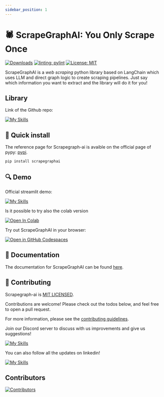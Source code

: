 ```yaml
---
sidebar_position: 1
---
```


# 🕷️ ScrapeGraphAI: You Only Scrape Once
[![Downloads](https://static.pepy.tech/badge/scrapegraphai)](https://pepy.tech/project/scrapegraphai)
[![linting: pylint](https://img.shields.io/badge/linting-pylint-yellowgreen)](https://github.com/pylint-dev/pylint)
[![License: MIT](https://img.shields.io/badge/License-MIT-yellow.svg)](https://opensource.org/licenses/MIT)

ScrapeGraphAI is a *web scraping* python library based on LangChain which uses LLM and direct graph logic to create scraping pipelines.
Just say which information you want to extract and the library will do it for you!

## Library
Link of the Github repo:

[![My Skills](https://skillicons.dev/icons?i=github)](https://github.com/VinciGit00/Scrapegraph-ai)

## 🚀 Quick install
The reference page for Scrapegraph-ai is avaible on the official page of pypy: [pypi](https://pypi.org/project/scrapegraphai/).

```bash
pip install scrapegraphai
```
## 🔍 Demo
Official streamlit demo:

[![My Skills](https://skillicons.dev/icons?i=react)](https://scrapegraph-ai-demo.streamlit.appn)


Is it possible to try also the colab version

[![Open In Colab](https://colab.research.google.com/assets/colab-badge.svg)](https://colab.research.google.com/drive/1sEZBonBMGP44CtO6GQTwAlL0BGJXjtfd?usp=sharing)

Try out ScrapeGraphAI in your browser:

[![Open in GitHub Codespaces](https://github.com/codespaces/badge.svg)](https://codespaces.new/VinciGit00/Scrapegraph-ai)

## 📖 Documentation

The documentation for ScrapeGraphAI can be found [here](https://scrapegraph-ai.readthedocs.io/en/latest/).

## 🤝 Contributing

Scrapegraph-ai is [MIT LICENSED](https://github.com/VinciGit00/Scrapegraph-ai/blob/main/LICENSE).

Contributions are welcome! Please check out the todos below, and feel free to open a pull request.

For more information, please see the [contributing guidelines](https://github.com/VinciGit00/Scrapegraph-ai/blob/main/CONTRIBUTING.md).

Join our Discord server to discuss with us improvements and give us suggestions!

[![My Skills](https://skillicons.dev/icons?i=discord)](https://discord.gg/DujC7HG8)


You can also follow all the updates on linkedin!

[![My Skills](https://skillicons.dev/icons?i=linkedin)](https://www.linkedin.com/company/scrapegraphai/)


## Contributors
[![Contributors](https://contrib.rocks/image?repo=VinciGit00/Scrapegraph-ai)](https://github.com/VinciGit00/Scrapegraph-ai/graphs/contributors)
